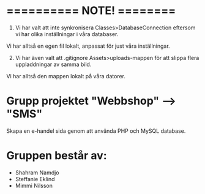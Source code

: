 # ========== NOTE! ======== 
1) Vi har valt att inte synkronisera Classes>DatabaseConnection eftersom vi har olika inställningar i våra databaser. 

Vi har alltså en egen fil lokalt, anpassat för just våra inställningar. 

2) Vi har även valt att .gitignore Assets>uploads-mappen för att slippa flera uppladdningar av samma bild. 

Vi har alltså den mappen lokalt på våra datorer. 

# Grupp projektet "Webbshop" --> "SMS"
Skapa en e-handel sida genom att använda PHP och MySQL database.

# Gruppen består av:
- Shahram Namdjo
- Steffanie Eklind
- Mimmi Nilsson


